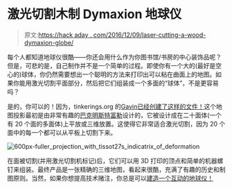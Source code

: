 # 激光切割木制 Dymaxion 地球仪

> 原文:[https://hack aday . com/2016/12/09/laser-cutting-a-wood-dymaxion-globe/](https://hackaday.com/2016/12/09/laser-cutting-a-wooden-dymaxion-globe/)

每个人都知道地球仪很酷——你还会用什么作为你图书馆/书房的中心装饰品呢？但是，可悲的是，自己制作并不是一个简单的过程。即使你有一个大的(最好是空心的)球体，你仍然需要想出一个聪明的方法来打印出可以粘在曲面上的地图。如果你能用激光切割平面部分，然后把它们组装成一个多面的“球体”，不是更容易吗？

是的，你可以的！因为，tinkerings.org 的[Gavin](黑客的最爱)[已经创建了这样的文件！](https://tinkerings.org/2016/11/05/buckminster-fullers-map-a-lasercut-dymaxion-globe/)这个地图投影最初是由非常有趣的[巴克明斯特富勒](https://en.wikipedia.org/wiki/Buckminster_Fuller#Dymaxion_map_and_World_Game)设计的，它被设计成在二十面体(一个有 20 个面的多面体)上平放或三维放置。这使得它非常适合激光切割，因为 20 个面中的每一个都可以从平板上切割下来。

![600px-fuller_projection_with_tissot27s_indicatrix_of_deformation](../Images/b33f83115521c4eae4e9803de4244f79.png)

在面被切割(并用激光切割机标记)后，它们可以用 3D 打印的顶点和简单的机器螺钉来组装。最终产品是一张精确的三维地图，看起来很酷，充满了有趣的历史和制图原则。当然，如果你想提高技术赌注，你总是可以[建造一个互动的地球仪！](https://hackaday.com/2014/01/22/interactive-globe-is-awesome-for-google-earth/)
